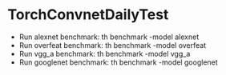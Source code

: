 # TorchConvnetDailyTest

* Run alexnet   benchmark: th benchmark -model alexnet
* Run overfeat  benchmark: th benchmark -model overfeat
* Run vgg_a     benchmark: th benchmark -model vgg_a
* Run googlenet benchmark: th benchmark -model googlenet
